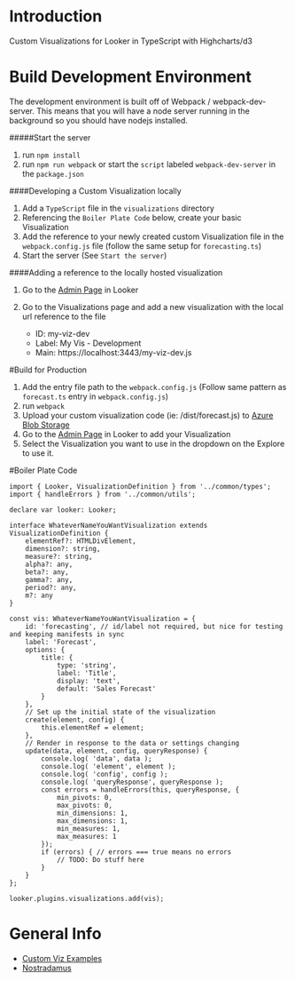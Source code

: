 # Introduction 
Custom Visualizations for Looker in TypeScript with Highcharts/d3

# Build Development Environment

The development environment is built off of Webpack / webpack-dev-server. This means that you will have
a node server running in the background so you should have nodejs installed.

#####Start the server

1.	run `npm install`
2.  run `npm run webpack` or start the `script` labeled `webpack-dev-server` in the `package.json`


####Developing a Custom Visualization locally

1.  Add a `TypeScript` file in the `visualizations` directory
2.  Referencing the `Boiler Plate Code` below, create your basic Visualization
3.  Add the reference to your newly created custom Visualization file in the `webpack.config.js` file (follow the same setup for `forecasting.ts`)
4.  Start the server (See `Start the server`)

####Adding a reference to the locally hosted visualization

1.  Go to the [Admin Page](https://headset.looker.com/admin/visualizations) in Looker
2.  Go to the Visualizations page and add a new visualization with the local url reference to the file

    - ID: my-viz-dev
    - Label: My Vis - Development
    - Main: https://localhost:3443/my-viz-dev.js



#Build for Production

1. Add the entry file path to the `webpack.config.js` (Follow same pattern as `forecast.ts` entry in `webpack.config.js`)
2. run `webpack`
3. Upload your custom visualization code (ie: /dist/forecast.js) to [Azure Blob Storage](https://portal.azure.com/#blade/Microsoft_Azure_Storage/ContainerMenuBlade/overview/storageAccountId/%2Fsubscriptions%2Fb6bf6da9-2af8-4569-8e40-f4041bdff787%2FresourceGroups%2FDefault-Storage-SouthCentralUS%2Fproviders%2FMicrosoft.ClassicStorage%2FstorageAccounts%2Fheadsetstorage/path/looker/etag/%220x8D5DDD8221A075D%22)
4. Go to the [Admin Page](https://headset.looker.com/admin/visualizations) in Looker to add your Visualization
5. Select the Visualization you want to use in the dropdown on the Explore to use it.


#Boiler Plate Code

    import { Looker, VisualizationDefinition } from '../common/types';
    import { handleErrors } from '../common/utils';
    
    declare var looker: Looker;
    
    interface WhateverNameYouWantVisualization extends VisualizationDefinition {
        elementRef?: HTMLDivElement,
        dimension?: string,
        measure?: string,
        alpha?: any,
        beta?: any,
        gamma?: any,
        period?: any,
        m?: any
    }
    
    const vis: WhateverNameYouWantVisualization = {
        id: 'forecasting', // id/label not required, but nice for testing and keeping manifests in sync
        label: 'Forecast',
        options: {
            title: {
                type: 'string',
                label: 'Title',
                display: 'text',
                default: 'Sales Forecast'
            }
        },
        // Set up the initial state of the visualization
        create(element, config) {
            this.elementRef = element;
        },
        // Render in response to the data or settings changing
        update(data, element, config, queryResponse) {
            console.log( 'data', data );
            console.log( 'element', element );
            console.log( 'config', config );
            console.log( 'queryResponse', queryResponse );
            const errors = handleErrors(this, queryResponse, {
                min_pivots: 0,
                max_pivots: 0,
                min_dimensions: 1,
                max_dimensions: 1,
                min_measures: 1,
                max_measures: 1
            });
            if (errors) { // errors === true means no errors
                // TODO: Do stuff here
            }
        }
    };
    
    looker.plugins.visualizations.add(vis);

# General Info
 - [Custom Viz Examples](https://github.com/looker/custom_visualizations_v2)
 - [Nostradamus](https://github.com/wdamron/Nostradamus.js)